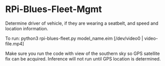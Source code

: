 # RPi-Blues-Fleet-Mgmt

Determine driver of vehicle, if they are wearing a seatbelt, and speed and location information.

To run: python3 rpi-blues-fleet.py model_name.eim [/dev/video0 | video-file.mp4]

Make sure you run the code with view of the southern sky so GPS satellite fix can be acquired.  Inference will not run until GPS location is determined.
